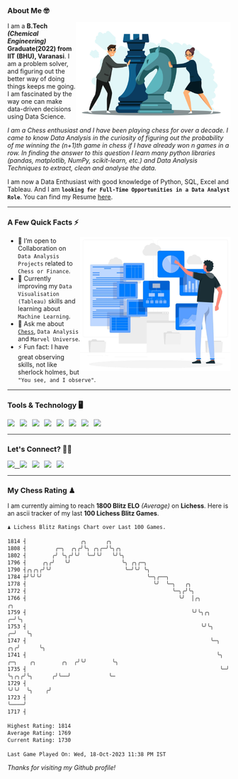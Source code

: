 ### About Me 🤓
<img align="right" alt="Coding" width="350" src="https://github.com/Laxman-Lakhan/Laxman-Lakhan/blob/master/Assets/Chess_Vector.jpg">   

I am a **B.Tech** _**(Chemical Engineering)**_ **Graduate(2022) from IIT (BHU), Varanasi**. I am a problem solver, and figuring out the better way of doing things keeps me going. I am fascinated by the way one can make data-driven decisions using Data Science. 

_I am a Chess enthusiast and I have been playing chess for over a decade. I came to know Data Analysis in the curiosity of figuring out the probability of me winning the (n+1)th game in chess if I have already won n games in a row. In finding the answer to this question I learn many python libraries (pandas, matplotlib, NumPy, scikit-learn, etc.) and Data Analysis Techniques to extract, clean and analyse the data._

I am now a Data Enthusiast with good knowledge of Python, SQL, Excel and Tableau. And I am **`looking for Full-Time Opportunities in a Data Analyst Role`**. You can find my Resume
 [here](https://drive.google.com/file/d/1UIOoogRLj5eGQFQBkuvMmTISZVdl2Ok7/view?usp=sharing).


---

### A Few Quick Facts ⚡️
<img align="right" alt="Coding" width="340" src="https://github.com/Laxman-Lakhan/Laxman-Lakhan/blob/master/Assets/Data_Vector.jpg">   

- 🤝 I’m open to Collaboration on `Data Analysis Projects` related to `Chess or Finance`.
- 📖 Currently improving my `Data Visualisation (Tableau)` skills and learning about `Machine Learning`.
- 💬 Ask me about [`Chess`](https://lichess.org/@/YourKingIsInDanger), `Data Analysis` and `Marvel Universe`.
- ⚡️ Fun fact: I have great observing skills, not like sherlock holmes, but `"You see, and I observe"`.

---
### Tools & Technology 🖥

<img src="https://img.shields.io/badge/Python-white?logo=Python&logoColor=ColorName&style=ShieldStyle" /> &nbsp;
<img src="https://img.shields.io/badge/MySQL-white?logo=MySQL&logoColor=ColorName&style=ShieldStyle" /> &nbsp;
<img src="https://img.shields.io/badge/Tableau-white?logo=Tableau&logoColor=ColorName&style=ShieldStyle" /> &nbsp;
<img src="https://img.shields.io/badge/Excel-white?logo=Microsoft+Excel&logoColor=196F3D&style=ShieldStyle" /> &nbsp;
<img src="https://img.shields.io/badge/Jupyter-white?logo=Jupyter&logoColor=ColorName&style=ShieldStyle" /> &nbsp;
<img src="https://img.shields.io/badge/pandas-white?logo=Pandas&logoColor=000080&style=ShieldStyle" /> &nbsp;
<img src="https://img.shields.io/badge/numpy-white?logo=Numpy&logoColor=85C1E9&style=ShieldStyle" /> &nbsp;
<img src="https://img.shields.io/badge/scikit learn-white?logo=Scikit+Learn&logoColor=ColorName&style=ShieldStyle" /> &nbsp;



---

### Let's Connect? 🫳🏻

<a href="mailto:laxmansingh.lakhan@gmail.com"> <img src="https://img.icons8.com/fluent/48/000000/gmail.png" width="3.5%"/> &nbsp;
[<img src="https://img.icons8.com/color/48/000000/linkedin.png" width="3.5%"/>](https://www.linkedin.com/in/laxman-lakhan/)  &nbsp;
[<img src="https://img.icons8.com/fluent/48/000000/facebook-new.png" width="3.5%"/>](https://www.facebook.com/s.laxmanlakhan/)  &nbsp;
[<img src="https://img.icons8.com/fluent/48/000000/instagram-new.png" width="3.5%"/>](https://www.instagram.com/laxman.lakhan/)  &nbsp;
[<img src="https://img.icons8.com/color/48/000000/twitter.png" width="3.5%"/>](https://twitter.com/laxman__lakhan)  &nbsp;

 ---
  
### My Chess Rating ♟
  
I am currently aiming to reach **1800 Blitz ELO** *(Average)* on **Lichess**. Here is an ascii tracker of my last **100 Lichess Blitz Games**.

  ```
  ♟︎ 𝙻𝚒𝚌𝚑𝚎𝚜𝚜 𝙱𝚕𝚒𝚝𝚣 𝚁𝚊𝚝𝚒𝚗𝚐𝚜 𝙲𝚑𝚊𝚛𝚝 𝚘𝚟𝚎𝚛 𝙻𝚊𝚜𝚝 𝟷00 𝙶𝚊𝚖𝚎𝚜.
  
1814 ┤                 ╭╮      ╭╮
1808 ┤         ╭─╮  ╭╮╭╯╰╮ ╭╮╭─╯╰╮╭╮
1802 ┤        ╭╯ ╰╮╭╯╰╯  ╰─╯╰╯   ╰╯╰╮
1796 ┤     ╭╮╭╯   ╰╯                ╰╮ ╭╮╭─╮
1790 ┤╭╮╭╮╭╯╰╯                       ╰─╯╰╯ ╰╮
1784 ┼╯╰╯╰╯                                 ╰─╮╭──╮
1778 ┤                                        ╰╯  ╰─╮   ╭╮
1772 ┤                                              ╰─╮╭╯╰╮
1766 ┤                                                ╰╯  │╭╮                                     ╭╮
1759 ┤                                                    ╰╯╰╮╭╮                                ╭─╯╰╮
1753 ┤                                                       ╰╯╰╮                             ╭─╯   ╰╮
1747 ┤                                                          ╰─╮                        ╭╮╭╯      ╰╮
1741 ┤                                                            ╰╮ ╭─╮    ╭╮        ╭╮  ╭╯╰╯        ╰╮
1735 ┤                                                             ╰─╯ ╰╮╭╮╭╯╰╮      ╭╯╰──╯            ╰─
1729 ┤                                                                  ╰╯╰╯  ╰╮    ╭╯
1723 ┤                                                                         ╰────╯
1717 ┤ 

Highest Rating: 1814
Average Rating: 1769
Current Rating: 1730 

Last Game Played On: Wed, 18-Oct-2023 11:38 PM IST
  ```
  
  
*Thanks for visiting my Github profile!*
